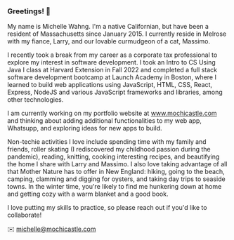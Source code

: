 ### Greetings! 👋

<!--
**mochicastle/mochicastle** is a ✨ _special_ ✨ repository because its `README.md` (this file) appears on your GitHub profile.

Here are some ideas to get you started:

- 🔭 I’m currently working on ...
- 🌱 I’m currently learning ...
- 👯 I’m looking to collaborate on ...
- 🤔 I’m looking for help with ...
- 💬 Ask me about ...
- 📫 How to reach me: ...
- 😄 Pronouns: ...
- ⚡ Fun fact: ...
-->

My name is Michelle Wahng. I'm a native Californian, but have been a resident of Massachusetts since January 2015. I currently reside in Melrose with my fiance, Larry, and our lovable curmudgeon of a cat, Massimo.

I recently took a break from my career as a corporate tax professional to explore my interest in software development. I took an Intro to CS Using Java I class at Harvard Extension in Fall 2022 and completed a full stack software development bootcamp at Launch Academy in Boston, where I learned to build web applications using JavaScript, HTML, CSS, React, Express, NodeJS and various JavaScript frameworks and libraries, among other technologies.

I am currently working on my portfolio website at www.mochicastle.com and thinking about adding additional functionalities to my web app, Whatsupp, and exploring ideas for new apps to build.

Non-techie activities I love include spending time with my family and friends, roller skating (I rediscovered my childhood passion during the pandemic), reading, knitting, cooking interesting recipes, and beautifying the home I share with Larry and Massimo. I also love taking advantage of all that Mother Nature has to offer in New England: hiking, going to the beach, camping, clamming and digging for oysters, and taking day trips to seaside towns. In the winter time, you're likely to find me hunkering down at home and getting cozy with a warm blanket and a good book.

I love putting my skills to practice, so please reach out if you'd like to collaborate!

:envelope: michelle@mochicastle.com
